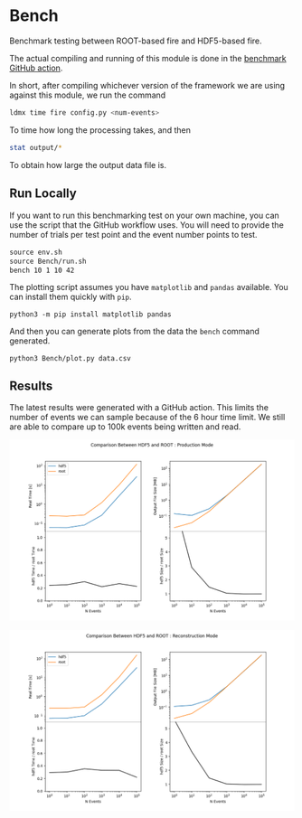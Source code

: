 # Bench

Benchmark testing between ROOT-based fire and HDF5-based fire.

The actual compiling and running of this module is done in the
[benchmark GitHub action](../.github/workflows/bench.yml).

In short, after compiling whichever version of the framework we are
using against this module, we run the command

```bash
ldmx time fire config.py <num-events>
```

To time how long the processing takes, and then

```bash
stat output/*
```

To obtain how large the output data file is.

## Run Locally

If you want to run this benchmarking test on your own machine, 
you can use the script that the GitHub workflow uses.
You will need to provide the number of trials per test point
and the event number points to test.
```
source env.sh
source Bench/run.sh
bench 10 1 10 42
```

The plotting script assumes you have `matplotlib` and `pandas` available.
You can install them quickly with `pip`.
```
python3 -m pip install matplotlib pandas
```

And then you can generate plots from the data the `bench` command generated.
```
python3 Bench/plot.py data.csv
```

## Results
The latest results were generated with a GitHub action.
This limits the number of events we can sample because of the 6 hour time limit.
We still are able to compare up to 100k events being written and read.

![Production Mode](results/production_data.png)

![Reconstruction Mode](results/recon_data.png)
